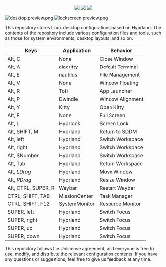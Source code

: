 <div align="center">
    <img src="https://img.shields.io/github/last-commit/Crimsonet/dotfiles?style=for-the-badge&color=ffb4a2&labelColor=201a19">
    <img src="https://img.shields.io/github/stars/Crimsonet/dotfiles?style=for-the-badge&color=e6c419&labelColor=1d1b16">
    <img src="https://img.shields.io/github/repo-size/Crimsonet/dotfiles?style=for-the-badge&color=a8c7ff&labelColor=1a1b1f">
</div>

![desktop.preview.png](https://github.com/Crimsonet/Crimsonet/blob/main/preview/desktop.preview.png)
![lockscreen.preview.png](https://github.com/Crimsonet/Crimsonet/blob/main/preview/lockscreen.preview.png)

This repository stores Linux desktop configurations based on Hyprland.
The contents of the repository include various configuration files and tools, 
such as those for system environments, desktop layouts, and so on.

| **Keys**            | **Application** | **Behavior**     |
|---------------------|-----------------|------------------|
| Alt, C              | None            | Close Window     |
| Alt, A              | alacritty       | Default Terminal |
| Alt, E              | nautilus        | File Management  |
| Alt, V              | None            | Window Floating  |
| Alt, R              | Tofi            | App Launcher     |
| Alt, P              | Dwindle         | Window Alignment |
| Alt, Y              | Kitty           | Open Kitty       |
| Alt, F              | None            | Full Screen      |
| Alt, L              | Hyprlock        | Screen Lock      |
| Alt, SHIFT, M       | Hyprland        | Return to SDDM   |
| Alt, left           | Hyprland        | Switch Workspace |
| Alt, right          | Hyprland        | Switch Workspace |
| Alt, $Number        | Hyprland        | Switch Workspace |
| Alt, Tab            | Hyprland        | Return Workspace |
| Alt, *LDrag*        | Hyprland        | Move Window      |
| Alt, *RDrag*        | Hyprland        | Resize Window    |
| Alt, CTRL, SUPER, R | Waybar          | Restart Waybar   |
| CTRL, SHIFT, TAB    | MissionCenter   | Task Manager     |
| CTRL, SHIFT, F12    | SystemMonitor   | Resource Monitor |
| SUPER, left         | Hyprland        | Switch Focus     |
| SUPER, right        | Hyprland        | Switch Focus     |
| SUPER, up           | Hyprland        | Switch Focus     |
| SUPER, down         | Hyprland        | Switch Focus     |

This repository follows the Unlicense agreement, and everyone is free to use,
modify, and distribute the relevant configuration contents.
If you have any questions or suggestions, feel free to give us feedback at any time.
